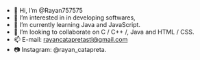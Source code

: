 - 👋 Hi, I’m @Rayan757575
- 👀 I’m interested in in developing softwares,
- 🌱 I’m currently learning Java and JavaScript.
- 💞️ I’m looking to collaborate on  C / C++ /, Java and HTML / CSS.
- 📫 E-mail: rayancatapretastl@gmail.com
- 📷 Instagram: @rayan_catapreta.
